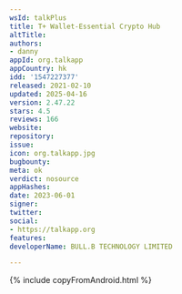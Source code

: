 ```yaml
---
wsId: talkPlus
title: T+ Wallet-Essential Crypto Hub
altTitle: 
authors:
- danny
appId: org.talkapp
appCountry: hk
idd: '1547227377'
released: 2021-02-10
updated: 2025-04-16
version: 2.47.22
stars: 4.5
reviews: 166
website: 
repository: 
issue: 
icon: org.talkapp.jpg
bugbounty: 
meta: ok
verdict: nosource
appHashes: 
date: 2023-06-01
signer: 
twitter: 
social:
- https://talkapp.org
features: 
developerName: BULL.B TECHNOLOGY LIMITED

---
```


{% include copyFromAndroid.html %}
